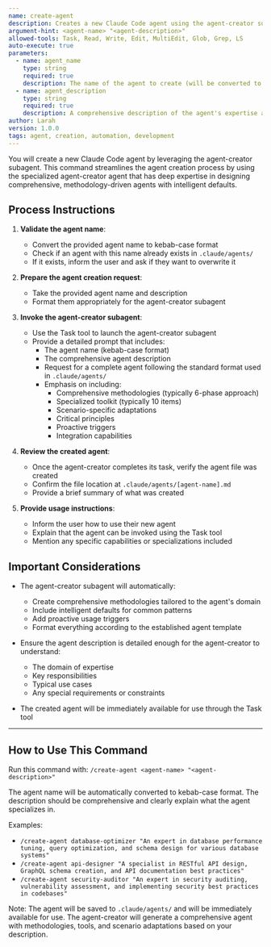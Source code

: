```yaml
---
name: create-agent
description: Creates a new Claude Code agent using the agent-creator subagent with comprehensive methodologies and intelligent defaults
argument-hint: <agent-name> "<agent-description>"
allowed-tools: Task, Read, Write, Edit, MultiEdit, Glob, Grep, LS
auto-execute: true
parameters:
  - name: agent_name
    type: string
    required: true
    description: The name of the agent to create (will be converted to kebab-case)
  - name: agent_description
    type: string
    required: true
    description: A comprehensive description of the agent's expertise and capabilities
author: Larah
version: 1.0.0
tags: agent, creation, automation, development
---
```


You will create a new Claude Code agent by leveraging the agent-creator subagent. This command streamlines the agent creation process by using the specialized agent-creator agent that has deep expertise in designing comprehensive, methodology-driven agents with intelligent defaults.

## Process Instructions

1. **Validate the agent name**:
   - Convert the provided agent name to kebab-case format
   - Check if an agent with this name already exists in `.claude/agents/`
   - If it exists, inform the user and ask if they want to overwrite it

2. **Prepare the agent creation request**:
   - Take the provided agent name and description
   - Format them appropriately for the agent-creator subagent

3. **Invoke the agent-creator subagent**:
   - Use the Task tool to launch the agent-creator subagent
   - Provide a detailed prompt that includes:
     - The agent name (kebab-case format)
     - The comprehensive agent description
     - Request for a complete agent following the standard format used in `.claude/agents/`
     - Emphasis on including:
       - Comprehensive methodologies (typically 6-phase approach)
       - Specialized toolkit (typically 10 items)
       - Scenario-specific adaptations
       - Critical principles
       - Proactive triggers
       - Integration capabilities

4. **Review the created agent**:
   - Once the agent-creator completes its task, verify the agent file was created
   - Confirm the file location at `.claude/agents/[agent-name].md`
   - Provide a brief summary of what was created

5. **Provide usage instructions**:
   - Inform the user how to use their new agent
   - Explain that the agent can be invoked using the Task tool
   - Mention any specific capabilities or specializations included

## Important Considerations

- The agent-creator subagent will automatically:
  - Create comprehensive methodologies tailored to the agent's domain
  - Include intelligent defaults for common patterns
  - Add proactive usage triggers
  - Format everything according to the established agent template

- Ensure the agent description is detailed enough for the agent-creator to understand:
  - The domain of expertise
  - Key responsibilities
  - Typical use cases
  - Any special requirements or constraints

- The created agent will be immediately available for use through the Task tool

---

## How to Use This Command

Run this command with: `/create-agent <agent-name> "<agent-description>"`

The agent name will be automatically converted to kebab-case format. The description should be comprehensive and clearly explain what the agent specializes in.

Examples:

- `/create-agent database-optimizer "An expert in database performance tuning, query optimization, and schema design for various database systems"`
- `/create-agent api-designer "A specialist in RESTful API design, GraphQL schema creation, and API documentation best practices"`
- `/create-agent security-auditor "An expert in security auditing, vulnerability assessment, and implementing security best practices in codebases"`

Note: The agent will be saved to `.claude/agents/` and will be immediately available for use. The agent-creator will generate a comprehensive agent with methodologies, tools, and scenario adaptations based on your description.